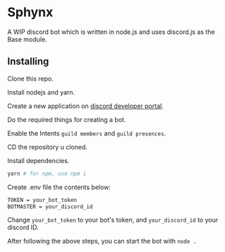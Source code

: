 # Sphynx

A WIP discord bot which is written in node.js and uses discord.js as the Base module.

## Installing

Clone this repo.

Install nodejs and yarn.

Create a new application on [discord developer portal](https://discord.com/developers/applications).

Do the required things for creating a bot.

Enable the Intents `guild members` and `guild presences`.

CD the repository u cloned.

Install dependencies.

```sh
yarn # for npm, use npm i
```

Create .env file the contents below:

```sh
TOKEN = your_bot_token
BOTMASTER = your_discord_id
```

Change `your_bot_token` to your bot's token, and `your_discord_id` to your discord ID.

After following the above steps, you can start the bot with `node .`